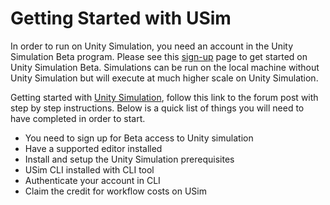 # Getting Started with USim
In order to run on Unity Simulation, you need an account in the Unity Simulation Beta program. Please see this [sign-up](https://unity.com/products/simulation) page to get started on Unity Simulation Beta. Simulations can be run on the local machine without Unity Simulation but will execute at much higher scale on Unity Simulation.

Getting started with [Unity Simulation](https://forum.unity.com/threads/getting-started-with-unity-simulation.748778/?_ga=2.138985715.1907021259.1585344388-335557205.1582053166), follow this link to the forum post with step by step instructions. Below is a quick list of things you will need to have completed in order to start.
* You need to sign up for Beta access to Unity simulation
* Have a supported editor installed 
* Install and setup the Unity Simulation prerequisites 
* USim CLI installed with CLI tool 
* Authenticate your account in CLI
* Claim the credit for workflow costs on USim



